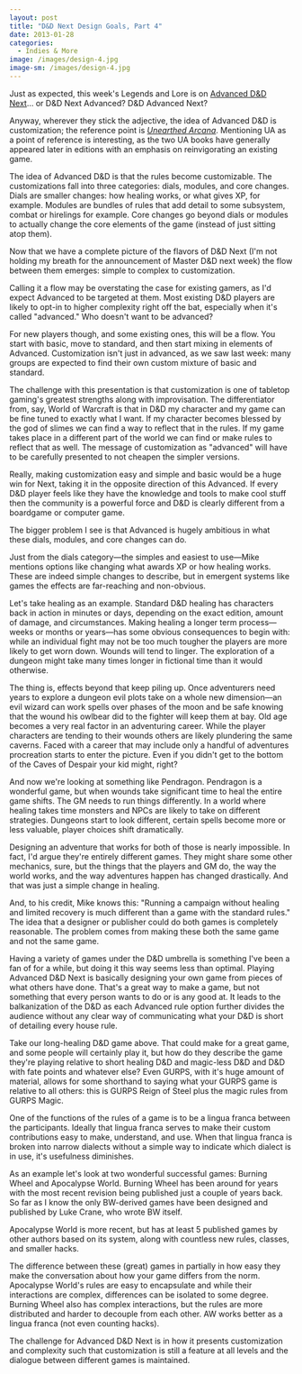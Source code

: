 ```yaml
---
layout: post
title: "D&D Next Design Goals, Part 4"
date: 2013-01-28
categories:
  - Indies & More
image: /images/design-4.jpg
image-sm: /images/design-4.jpg
---
```

Just as expected, this week's Legends and Lore is on [Advanced D&D Next](http://www.wizards.com/dnd/Article.aspx?x=dnd/4ll/20130128)… or D&D Next Advanced? D&D Advanced Next?

Anyway, wherever they stick the adjective, the idea of Advanced D&D is customization; the reference point is _[Unearthed Arcana](http://en.wikipedia.org/wiki/Unearthed_Arcana)_. Mentioning UA as a point of reference is interesting, as the two UA books have generally appeared later in editions with an emphasis on reinvigorating an existing game.

The idea of Advanced D&D is that the rules become customizable. The customizations fall into three categories: dials, modules, and core changes. Dials are smaller changes: how healing works, or what gives XP, for example. Modules are bundles of rules that add detail to some subsystem, combat or hirelings for example. Core changes go beyond dials or modules to actually change the core elements of the game (instead of just sitting atop them).

Now that we have a complete picture of the flavors of D&D Next (I'm not holding my breath for the announcement of Master D&D next week) the flow between them emerges: simple to complex to customization.

Calling it a flow may be overstating the case for existing gamers, as I'd expect Advanced to be targeted at them. Most existing D&D players are likely to opt-in to higher complexity right off the bat, especially when it's called "advanced." Who doesn't want to be advanced?

For new players though, and some existing ones, this will be a flow. You start with basic, move to standard, and then start mixing in elements of Advanced. Customization isn't just in advanced, as we saw last week: many groups are expected to find their own custom mixture of basic and standard.

The challenge with this presentation is that customization is one of tabletop gaming's greatest strengths along with improvisation. The differentiator from, say, World of Warcraft is that in D&D my character and my game can be fine tuned to exactly what I want. If my character becomes blessed by the god of slimes we can find a way to reflect that in the rules. If my game takes place in a different part of the world we can find or make rules to reflect that as well. The message of customization as "advanced" will have to be carefully presented to not cheapen the simpler versions.

Really, making customization easy and simple and basic would be a huge win for Next, taking it in the opposite direction of this Advanced. If every D&D player feels like they have the knowledge and tools to make cool stuff then the community is a powerful force and D&D is clearly different from a boardgame or computer game.

The bigger problem I see is that Advanced is hugely ambitious in what these dials, modules, and core changes can do.

Just from the dials category—the simples and easiest to use—Mike mentions options like changing what awards XP or how healing works. These are indeed simple changes to describe, but in emergent systems like games the effects are far-reaching and non-obvious.

Let's take healing as an example. Standard D&D healing has characters back in action in minutes or days, depending on the exact edition, amount of damage, and circumstances. Making healing a longer term process—weeks or months or years—has some obvious consequences to begin with: while an individual fight may not be too much tougher the players are more likely to get worn down. Wounds will tend to linger. The exploration of a dungeon might take many times longer in fictional time than it would otherwise.

The thing is, effects beyond that keep piling up. Once adventurers need years to explore a dungeon evil plots take on a whole new dimension—an evil wizard can work spells over phases of the moon and be safe knowing that the wound his owlbear did to the fighter will keep them at bay. Old age becomes a very real factor in an adventuring career. While the player characters are tending to their wounds others are likely plundering the same caverns. Faced with a career that may include only a handful of adventures procreation starts to enter the picture. Even if you didn't get to the bottom of the Caves of Despair your kid might, right?

And now we're looking at something like Pendragon. Pendragon is a wonderful game, but when wounds take significant time to heal the entire game shifts. The GM needs to run things differently. In a world where healing takes time monsters and NPCs are likely to take on different strategies. Dungeons start to look different, certain spells become more or less valuable, player choices shift dramatically.

Designing an adventure that works for both of those is nearly impossible. In fact, I'd argue they're entirely different games. They might share some other mechanics, sure, but the things that the players and GM do, the way the world works, and the way adventures happen has changed drastically. And that was just a simple change in healing.

And, to his credit, Mike knows this: "Running a campaign without healing and limited recovery is much different than a game with the standard rules." The idea that a designer or publisher could do both games is completely reasonable. The problem comes from making these both the same game and not the same game.

Having a variety of games under the D&D umbrella is something I've been a fan of for a while, but doing it this way seems less than optimal. Playing Advanced D&D Next is basically designing your own game from pieces of what others have done. That's a great way to make a game, but not something that every person wants to do or is any good at. It leads to the balkanization of the D&D as each Advanced rule option further divides the audience without any clear way of communicating what your D&D is short of detailing every house rule.

Take our long-healing D&D game above. That could make for a great game, and some people will certainly play it, but how do they describe the game they're playing relative to short healing D&D and magic-less D&D and D&D with fate points and whatever else? Even GURPS, with it's huge amount of material, allows for some shorthand to saying what your GURPS game is relative to all others: this is GURPS Reign of Steel plus the magic rules from GURPS Magic.

One of the functions of the rules of a game is to be a lingua franca between the participants. Ideally that lingua franca serves to make their custom contributions easy to make, understand, and use. When that lingua franca is broken into narrow dialects without a simple way to indicate which dialect is in use, it's usefulness diminishes.

As an example let's look at two wonderful successful games: Burning Wheel and Apocalypse World. Burning Wheel has been around for years with the most recent revision being published just a couple of years back. So far as I know the only BW-derived games have been designed and published by Luke Crane, who wrote BW itself.

Apocalypse World is more recent, but has at least 5 published games by other authors based on its system, along with countless new rules, classes, and smaller hacks.

The difference between these (great) games in partially in how easy they make the conversation about how your game differs from the norm. Apocalypse World's rules are easy to encapsulate and while their interactions are complex, differences can be isolated to some degree. Burning Wheel also has complex interactions, but the rules are more distributed and harder to decouple from each other. AW works better as a lingua franca (not even counting hacks).

The challenge for Advanced D&D Next is in how it presents customization and complexity such that customization is still a feature at all levels and the dialogue between different games is maintained.
